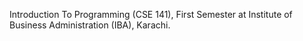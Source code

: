 Introduction To Programming (CSE 141), First Semester at Institute of Business Administration (IBA), Karachi.
